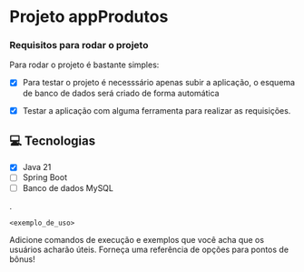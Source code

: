 # Projeto appProdutos


### Requisitos para rodar o projeto

Para rodar o projeto é bastante simples:

- [x] Para testar o projeto é necesssário apenas subir a aplicação, o esquema de banco de dados será criado de forma automática
- [x] Testar a aplicação com alguma ferramenta para realizar as requisições.


## 💻 Tecnologias

- [x] Java 21
- [ ] Spring Boot
- [ ] Banco de dados MySQL

.



```
<exemplo_de_uso>
```

Adicione comandos de execução e exemplos que você acha que os usuários acharão úteis. Forneça uma referência de opções para pontos de bônus!
